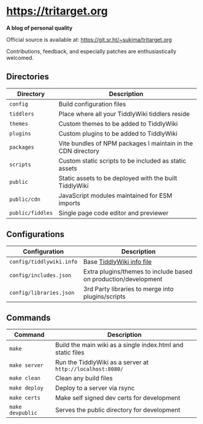 # https://tritarget.org

**A blog of personal quality**

Official source is available at: https://git.sr.ht/~sukima/tritarget.org

Contributions, feedback, and especially patches are enthusiastically welcomed.

## Directories

| Directory        | Description |
|------------------|-------------|
| `config`         | Build configuration files |
| `tiddlers`       | Place where all your TiddlyWiki tiddlers reside |
| `themes`         | Custom themes to be added to TiddlyWiki |
| `plugins`        | Custom plugins to be added to TiddlyWiki |
| `packages`       | Vite bundles of NPM packages I maintain in the CDN directory |
| `scripts`        | Custom static scripts to be included as static assets |
| `public`         | Static assets to be deployed with the built TiddlyWiki |
| `public/cdn`     | JavaScript modules maintained for ESM imports |
| `public/fiddles` | Single page code editor and previewer |

## Configurations

| Configuration            | Description |
|--------------------------|-------------|
| `config/tiddlywiki.info` | Base [TiddlyWiki info file](http://tiddlywiki.com/#TiddlyWikiFolders) |
| `config/includes.json`   | Extra plugins/themes to include based on production/development |
| `config/libraries.json`  | 3rd Party libraries to merge into plugins/scripts |

## Commands

| Command          | Description |
|------------------|-------------|
| `make`           | Build the main wiki as a single index.html and static files |
| `make server`    | Run the TiddlyWiki as a server at `http://localhost:8080/` |
| `make clean`     | Clean any build files |
| `make deploy`    | Deploy to a server via rsync |
| `make certs`     | Make self signed dev certs for development |
| `make devpublic` | Serves the public directory for development |
